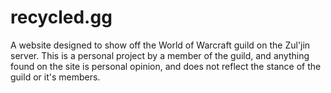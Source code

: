 # recycled.gg

A website designed to show off the World of Warcraft guild <recycled> on the Zul'jin server. This is a personal project by a member of the guild, and anything found on the site is personal opinion, and does not reflect the stance of the guild or it's members.
